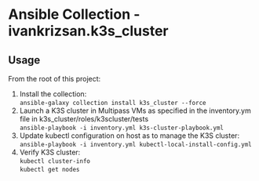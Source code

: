 # Ansible Collection - ivankrizsan.k3s_cluster

Usage
-----
From the root of this project:
1. Install the collection:<br/>
   ```ansible-galaxy collection install k3s_cluster --force```
2. Launch a K3S cluster in Multipass VMs as specified in the inventory.ym file in k3s_cluster/roles/k3scluster/tests<br/>
   ```ansible-playbook -i inventory.yml k3s-cluster-playbook.yml```
3. Update kubectl configuration on host as to manage the K3S cluster:<br/>
   ```ansible-playbook -i inventory.yml kubectl-local-install-config.yml```
4. Verify K3S cluster:<br/>
   ```kubectl cluster-info```<br/>
   ```kubectl get nodes```<br/>

